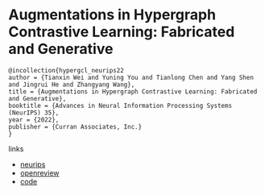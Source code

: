 # Augmentations in Hypergraph Contrastive Learning: Fabricated and Generative

```
@incollection{hypergcl_neurips22
author = {Tianxin Wei and Yuning You and Tianlong Chen and Yang Shen and Jingrui He and Zhangyang Wang},
title = {Augmentations in Hypergraph Contrastive Learning: Fabricated and Generative},
booktitle = {Advances in Neural Information Processing Systems (NeurIPS) 35},
year = {2022},
publisher = {Curran Associates, Inc.}
}
```

links
- [neurips](https://nips.cc/Conferences/2022/Schedule?showEvent=54524)
- [openreview](https://openreview.net/forum?id=igMc_C9pgYG)
- [code](https://github.com/weitianxin/HyperGCL)
